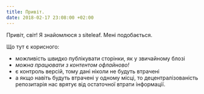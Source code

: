 ```yaml
---
title: Привіт.
date: 2018-02-17 23:08:00 +02:00
---
```


Привіт, світ! Я знайомлюся з siteleaf. Мені подобається.

Що тут є корисного:

- можливість швидко публікувати сторінки, як у звичайному блозі
- _можна працювати з контентом офлайново!_
- є контроль версій, тому дані ніколи не будуть втрачені
- а якщо навіть будуть втрачені у одному місці, то децентралізованість репозитарія нас врятує від остаточної втрати інформації.